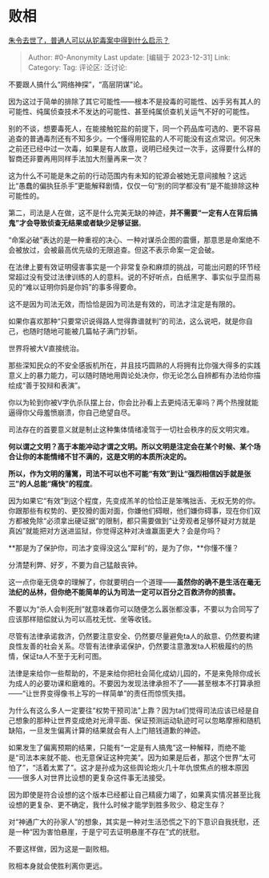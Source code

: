 # 败相
[朱令去世了，普通人可以从铊毒案中得到什么启示？](https://www.zhihu.com/question/636423508/answer/3344506347)

> Author: #0-Anonymity
> Last update: [编辑于 2023-12-31]
> Link:
> Category: 
> Tag:
> 评论区:
> 泛讨论:

不要跟人搞什么“网络神探”，“高层阴谋”论。

因为这过于简单的排除了其它可能性——根本不是投毒的可能性、凶手另有其人的可能性、纯属侦查技术不发达的可能性、甚至纯属侦查机关运气不好的可能性。

别的不谈，想要毒死人，在能接触铊盐的前提下，同一个药品库可选的、更不容易追查的普通毒剂还有不知多少。一个懂得用铊盐的人不可能没有这点常识。何况朱之前还已经中过一次毒，如果是有人故意，说明已经失过一次手，这得要什么样的智商还非要再用同样手法加大剂量再来一次？

这为什么不可能是朱之前的行动范围内有未知的铊源会被她无意间接触？这远比“愚蠢的偏执狂杀手”更能解释剧情，仅仅一句“别的同学都没有”是不能排除这种可能性的。

第二，司法是人在做，这不是什么完美无缺的神迹，**并不需要“一定有人在背后搞鬼”才会导致侦查无结果或者缺少足够证据**。

“命案必破”表达的是一种重视的决心、一种对谋杀企图的震慑，那意思是命案绝不会被放过，会被最高优先级的无限追查。但这不表示命案一定会破。

在法律上要有效证明侵害事实是一个非常复杂和麻烦的挑战，可能出问题的环节经常超过没有受过法律训练的人的意料。说的不好听点，白纸黑字、事实似乎显而易见的“难以证明你妈是你妈”的事多得要命。

这不是因为司法无效，而恰恰是因为司法是有效的，司法才注定是有限的。

如果你喜欢那种“只要常识说得路人觉得靠谱就判”的司法，这么说吧，就是你自己，也随时随地可能被几篇帖子满门抄斩。

世界将被大V直接统治。

那些深知民众的不安全感扳机所在，并且技巧圆熟的人将拥有比你强大得多的实践意义上的暴力能力，可以随时随地用舆论处决你，你无论怎么自辨都有办法给你描绘成“善于狡辩和表演”。

你以为轮到你被V字仇杀队摆上台，你会比孙看上去更纯洁无辜吗？两个热搜就能逼得你父母羞愤崩溃，你自己绝望自尽。

司法存在的首要意义就是制止这种集体情绪凌驾于一切社会秩序的反文明灾难。

**何以谓之文明？高于本能冲动才谓之文明。所以文明是注定会在某个时候、某个场合让你的本能情绪不甘不满的，这是文明的本质所决定的。**

**所以，作为文明的藩篱，司法不可以也不可能“有效”到让“强烈相信凶手就是张三”的人总能“痛快”的程度**。

因为如果它“有效”到这个程度，先变成羔羊的恰恰正是笨嘴拙舌、无权无势的你。你跟那些有权势的、更狡猾的面对面，你嫌他们碍眼，他们嫌你碍事，现在你们双方都被免除“必须拿出硬证据”的限制，都只需要做到“让旁观者足够怀疑对方就是真凶”就能把对方送进监狱，你觉得这种对决谁赢面更大？会是你吗？

**那是为了保护你，司法才变得没这么“犀利”的，是为了你，**你懂不懂？

分清楚利弊、好歹，不要为自己猛敲丧钟。

这一点你毫无侥幸的理解了，你就要明白一个道理——**虽然你的确不是生活在毫无法纪的丛林，但你绝不能简单的认为司法一定可以百分之百救济你的损害。**

不要以为“杀人会判死刑”就意味着你可以随便怎么嚣张都没事，不要以为合同写了应该那样赔偿就认为可以高枕无忧、坐等收钱。

尽管有法律承诺救济，仍然要注意安全、仍然要尽量避免ta人的敌意、仍然要构建良性友善的社会关系。尽管有法律承诺保护，仍然要注意激发ta人积极履约的热情，保证ta人不至于无利可图。

法律是来给你一些帮助的，不是来给你把社会简化成幼儿园的，不是来免除你成长为成人的必要功课和磨难的。不要因为发现法律承担不了——甚至根本不打算承担——“让世界变得像书上写的一样简单”的责任而惊慌失措。

为什么有这么多人一定要往“权势干预司法”上靠？因为ta们觉得司法应该已经是自己想象的那种让世界变成绝对光滑平面、保证预测运动轨迹时可以忽略摩擦和随机缺陷，一旦发生偏离计算的结果就会有人上门赔钱道歉的神迹。

如果发生了偏离预期的结果，只能有“一定是有人搞鬼”这一种解释，而绝不能是“司法本来就不能、也无意保证这种完美”。因为如果是后者，那这个世界“太可怕了”，“活着太累了”。这才是孙成为这些舆论炮火几十年仇恨焦点的根本原因——很多人对世界比设想的更复杂这件事无法接受。

因为即使是符合设想的这个版本已经都让自己精疲力竭了，如果真实情况甚至比我设想的更复杂、更不确定，我什么时候才能学到胜多败少、稳定生存？

对“神通广大的孙家人”的想象，其实是一种对生活恐慌之下的下意识自我抚慰，还是一种“因为害怕悬崖，于是宁可去证明悬崖不存在”式的抚慰。

不要这样做，因为这是一副败相。

败相本身就会使胜利离你更远。
